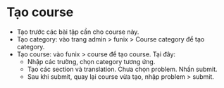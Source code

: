 # Tạo course

- Tạo trước các bài tập cần cho course này.
- Tạo category: vào trang admin > funix > Course category để tạo category.
- Tạo course: vào funix > course để tạo course. Tại đây:
  - Nhập các trường, chọn category tương ứng.
  - Tạo các section và translation. Chưa chọn problem. Nhấn submit.
  - Sau khi submit, quay lại course vừa tạo, nhập problem > submit.
